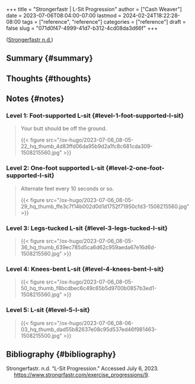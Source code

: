 +++
title = "Strongerfastr | L-Sit Progression"
author = ["Cash Weaver"]
date = 2023-07-06T08:04:00-07:00
lastmod = 2024-02-24T18:22:28-08:00
tags = ["reference", "reference"]
categories = ["reference"]
draft = false
slug = "071d0f47-4999-41d7-b312-4cd08da3d66f"
+++

(<a href="#citeproc_bib_item_1">Strongerfastr n.d.</a>)


## Summary {#summary}


## Thoughts {#thoughts}


## Notes {#notes}


### Level 1: Foot-supported L-sit {#level-1-foot-supported-l-sit}

> Your butt should be off the ground.
>
> {{< figure src="/ox-hugo/2023-07-06_08-05-22_hq_thumb_4d83ffd06da95b9d2a1fc8c681cda309-1508215560.jpg" >}}


### Level 2: One-foot supported L-sit {#level-2-one-foot-supported-l-sit}

> Alternate feet every 10 seconds or so.
>
> {{< figure src="/ox-hugo/2023-07-06_08-05-29_hq_thumb_ffe3c7f14b002d0d1d1752f71950cfd3-1508215560.jpg" >}}


### Level 3: Legs-tucked L-sit {#level-3-legs-tucked-l-sit}

> {{< figure src="/ox-hugo/2023-07-06_08-05-36_hq_thumb_639ec785d5ca6d62c959aeda67e16d6d-1508215560.jpg" >}}


### Level 4: Knees-bent L-sit {#level-4-knees-bent-l-sit}

> {{< figure src="/ox-hugo/2023-07-06_08-05-50_hq_thumb_f8bcdbec6c49c65b5d9700b0857b3ed1-1508215560.jpg" >}}


### Level 5: L-sit {#level-5-l-sit}

> {{< figure src="/ox-hugo/2023-07-06_08-06-03_hq_thumb_dad55b82637e08c95d537ed46f981463-1508215500.jpg" >}}


## Bibliography {#bibliography}

<style>.csl-entry{text-indent: -1.5em; margin-left: 1.5em;}</style><div class="csl-bib-body">
  <div class="csl-entry"><a id="citeproc_bib_item_1"></a>Strongerfastr. n.d. “L-Sit Progression.” Accessed July 6, 2023. <a href="https://www.strongrfastr.com/exercise_progressions/9">https://www.strongrfastr.com/exercise_progressions/9</a>.</div>
</div>
